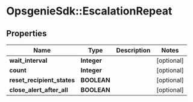 # OpsgenieSdk::EscalationRepeat

## Properties
Name | Type | Description | Notes
------------ | ------------- | ------------- | -------------
**wait_interval** | **Integer** |  | [optional] 
**count** | **Integer** |  | [optional] 
**reset_recipient_states** | **BOOLEAN** |  | [optional] 
**close_alert_after_all** | **BOOLEAN** |  | [optional] 


